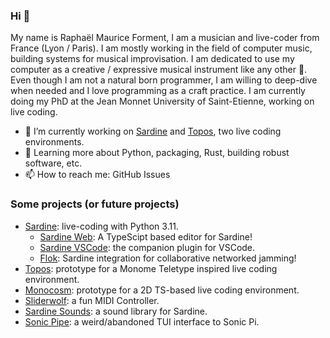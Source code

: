 ### Hi 👋

My name is Raphaël Maurice Forment, I am a musician and live-coder from France (Lyon / Paris). I am mostly working in the field of computer music, building systems for musical improvisation. I am dedicated to use my computer as a creative / expressive musical instrument like any other 🐡. Even though I am not a natural born programmer, I am willing to deep-dive when needed and I love programming as a craft practice. I am currently doing my PhD at the Jean Monnet University of Saint-Etienne, working on live coding.

- 🔭 I’m currently working on [Sardine](https://sardine.raphaelforment.fr/) and [Topos](https://github.com/Bubobubobubobubo/Topos/), two live coding environments.
- 🌱 Learning more about Python, packaging, Rust, building robust software, etc.
- 📫 How to reach me: GitHub Issues

### Some projects (or future projects)

- [Sardine](https://github.com/Bubobubobubobubo/sardine): live-coding with Python 3.11.
  - [Sardine Web](https://github.com/sardine-system/sardine-web): A TypeScipt based editor for Sardine! 
  - [Sardine VSCode](https://github.com/Bubobubobubobubo/sardine-vscode): the companion plugin for VSCode.
  - [Flok](https://github.com/munshkr/flok): Sardine integration for collaborative networked jamming!
- [Topos](https://github.com/Bubobubobubobubo/Topos): prototype for a Monome Teletype inspired live coding environment.
- [Monocosm](https://github.com/Bubobubobubobubo/Monocosm): prototype for a 2D TS-based live coding environment.
- [Sliderwolf](https://github.com/Bubobubobubobubo/sliderwolf): a fun MIDI Controller.
- [Sardine Sounds](https://github.com/Bubobubobubobubo/sardine-sounds): a sound library for Sardine.
- [Sonic Pipe](https://github.com/Bubobubobubobubo/sonic_pipe): a weird/abandoned TUI interface to Sonic Pi.
